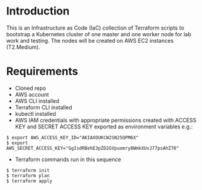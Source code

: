 # Introduction
This is an Infrastructure as Code (IaC) collection of Terraform scripts to bootstrap a Kubernetes cluster of one master and one worker node for lab work and testing. The nodes will be created on AWS EC2 instances (T2.Medium).

# Requirements
* Cloned repo
* AWS account
* AWS CLI installed
* Terraform CLI installed
* kubectl installed
* AWS IAM credentials with appropriate permissions created with ACCESS KEY and SECRET ACCESS KEY exported as environment variables e.g.:
````
$ export AWS_ACCESS_KEY_ID="AKIAXOUKCW2SN25QPM6X"
$ export AWS_SECRET_ACCESS_KEY="GgIsdRBehE3pZD2GVpuomry8WmkXUvJ77psAhZ70"
````
* Terraform commands run in this sequence
````
$ terraform init
$ terraform plan
$ terraform apply
````

